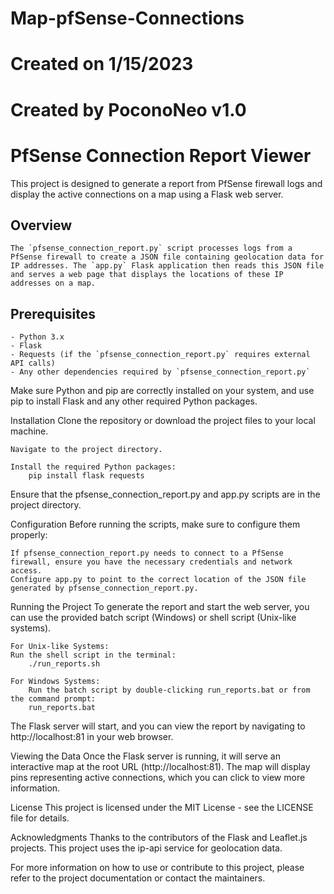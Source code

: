 # Map-pfSense-Connections
# Created on 1/15/2023
# Created by PoconoNeo v1.0
# PfSense Connection Report Viewer
  This project is designed to generate a report from PfSense firewall logs and display the active connections on a map using a Flask web server.
  
## Overview

	The `pfsense_connection_report.py` script processes logs from a PfSense firewall to create a JSON file containing geolocation data for IP addresses. The `app.py` Flask application then reads this JSON file and serves a web page that displays the locations of these IP addresses on a map.

## Prerequisites

	- Python 3.x
	- Flask
	- Requests (if the `pfsense_connection_report.py` requires external API calls)
	- Any other dependencies required by `pfsense_connection_report.py`

Make sure Python and pip are correctly installed on your system, and use pip to install Flask and any other required Python packages.

Installation
	Clone the repository or download the project files to your local machine.

	Navigate to the project directory.

	Install the required Python packages:
		pip install flask requests

Ensure that the pfsense_connection_report.py and app.py scripts are in the project directory.

Configuration
	Before running the scripts, make sure to configure them properly:

	If pfsense_connection_report.py needs to connect to a PfSense firewall, ensure you have the necessary credentials and network access.
	Configure app.py to point to the correct location of the JSON file generated by pfsense_connection_report.py.

Running the Project
	To generate the report and start the web server, you can use the provided batch script (Windows) or shell script (Unix-like systems).

	For Unix-like Systems:
	Run the shell script in the terminal:
		./run_reports.sh

	For Windows Systems:
		Run the batch script by double-clicking run_reports.bat or from the command prompt:
		run_reports.bat

The Flask server will start, and you can view the report by navigating to http://localhost:81 in your web browser.

Viewing the Data
	Once the Flask server is running, it will serve an interactive map at the root URL (http://localhost:81). The map will display pins representing active connections, which you can click to view more information.

License
	This project is licensed under the MIT License - see the LICENSE file for details.

Acknowledgments
	Thanks to the contributors of the Flask and Leaflet.js projects.
	This project uses the ip-api service for geolocation data.

For more information on how to use or contribute to this project, please refer to the project documentation or contact the maintainers.
